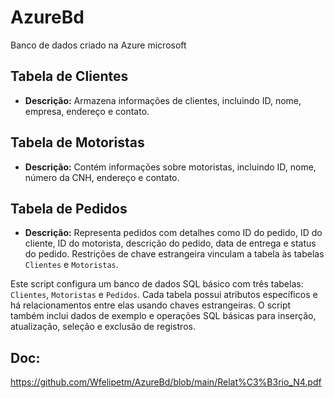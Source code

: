 # AzureBd
 Banco de dados criado na Azure microsoft


## Tabela de Clientes

- **Descrição:** Armazena informações de clientes, incluindo ID, nome, empresa, endereço e contato.

  

## Tabela de Motoristas

- **Descrição:** Contém informações sobre motoristas, incluindo ID, nome, número da CNH, endereço e contato.



## Tabela de Pedidos



- **Descrição:** Representa pedidos com detalhes como ID do pedido, ID do cliente, ID do motorista, descrição do pedido, data de entrega e status do pedido. Restrições de chave estrangeira vinculam a tabela às tabelas `Clientes` e `Motoristas`.





Este script configura um banco de dados SQL básico com três tabelas: `Clientes`, `Motoristas` e `Pedidos`. Cada tabela possui atributos específicos e há relacionamentos entre elas usando chaves estrangeiras. O script também inclui dados de exemplo e operações SQL básicas para inserção, atualização, seleção e exclusão de registros.



## Doc:
https://github.com/Wfelipetm/AzureBd/blob/main/Relat%C3%B3rio_N4.pdf
